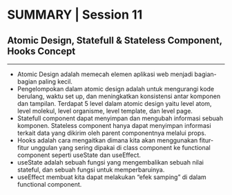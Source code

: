 # SUMMARY | Session 11

## Atomic Design, Statefull & Stateless Component, Hooks Concept

---

- Atomic Design adalah memecah elemen aplikasi web menjadi bagian-bagian paling kecil.
- Pengelompokan dalam atomic design adalah untuk mengurangi kode berulang, waktu set up, dan meningkatkan konsistensi antar komponen dan tampilan. Terdapat 5 level dalam atomic design yaitu level atom, level molekul, level organisme, level template, dan level page.
- Statefull component dapat menyimpan dan mengubah informasi sebuah komponen. Stateless component hanya dapat menyimpan informasi terkait data yang dikirim oleh parent componentnya melalui props.
- Hooks adalah cara mengaitkan dimana kita akan menggunakan fitur-fitur unggulan yang sering dipakai di class component ke functional component seperti useState dan useEffect.
- useState adalah sebuah fungsi yang mengembalikan sebuah nilai stateful, dan sebuah fungsi untuk memperbaruinya.
- useEffect membuat kita dapat melakukan “efek samping” di dalam functional component.
